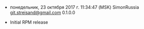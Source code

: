 * понедельник, 23 октября 2017 г. 11:34:47 (MSK) SimonRussia <git.streisand@gmail.com> 0.1.0.0
- Initial RPM release
